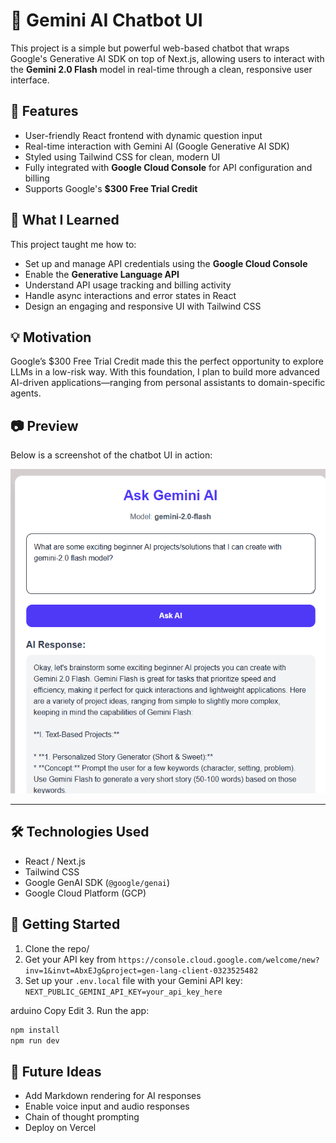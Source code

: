 # 💬 Gemini AI Chatbot UI

This project is a simple but powerful web-based chatbot that wraps Google's Generative AI SDK on top of Next.js, allowing users to interact with the **Gemini 2.0 Flash** model in real-time through a clean, responsive user interface.


## 🚀 Features

- User-friendly React frontend with dynamic question input
- Real-time interaction with Gemini AI (Google Generative AI SDK)
- Styled using Tailwind CSS for clean, modern UI
- Fully integrated with **Google Cloud Console** for API configuration and billing
- Supports Google's **$300 Free Trial Credit**

## 🧠 What I Learned

This project taught me how to:

- Set up and manage API credentials using the **Google Cloud Console**
- Enable the **Generative Language API**
- Understand API usage tracking and billing activity
- Handle async interactions and error states in React
- Design an engaging and responsive UI with Tailwind CSS

## 💡 Motivation

Google’s $300 Free Trial Credit made this the perfect opportunity to explore LLMs in a low-risk way. With this foundation, I plan to build more advanced AI-driven applications—ranging from personal assistants to domain-specific agents.

## 📷 Preview

Below is a screenshot of the chatbot UI in action:

![Chatbot UI Screenshot](./public/GeminiAIChat.PNG) 

---

## 🛠️ Technologies Used

- React / Next.js
- Tailwind CSS
- Google GenAI SDK (`@google/genai`)
- Google Cloud Platform (GCP)

## 📌 Getting Started

1. Clone the repo/
2. Get your API key from `https://console.cloud.google.com/welcome/new?inv=1&invt=AbxEJg&project=gen-lang-client-0323525482`
3. Set up your `.env.local` file with your Gemini API key:
`NEXT_PUBLIC_GEMINI_API_KEY=your_api_key_here`

arduino
Copy
Edit
3. Run the app:
```bash
npm install
npm run dev
```

## 🔮 Future Ideas

- Add Markdown rendering for AI responses
- Enable voice input and audio responses
- Chain of thought prompting
- Deploy on Vercel 
